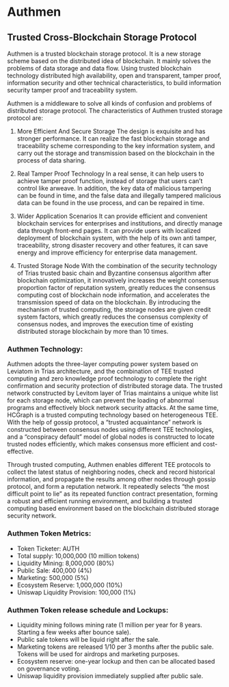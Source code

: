 # Authmen
## Trusted Cross-Blockchain Storage Protocol

Authmen is a trusted blockchain storage protocol. It is a new storage scheme based on the distributed idea of blockchain. It mainly solves the problems of data storage and data flow. Using trusted blockchain technology distributed high availability, open and transparent, tamper proof, information security and other technical characteristics, to build information security tamper proof and traceability system.

Authmen is a middleware to solve all kinds of confusion and problems of distributed storage protocol. The characteristics of Authmen trusted storage protocol are:

1. More Efficient And Secure Storage
The design is exquisite and has stronger performance. It can realize the fast blockchain storage and traceability scheme corresponding to the key information system, and carry out the storage and transmission based on the blockchain in the process of data sharing.

2. Real Tamper Proof Technology
In a real sense, it can help users to achieve tamper proof function, instead of storage that users can’t control like arweave. In addition, the key data of malicious tampering can be found in time, and the false data and illegally tampered malicious data can be found in the use process, and can be repaired in time.

3. Wider Application Scenarios
It can provide efficient and convenient blockchain services for enterprises and institutions, and directly manage data through front-end pages. It can provide users with localized deployment of blockchain system, with the help of its own anti tamper, traceability, strong disaster recovery and other features, it can save energy and improve efficiency for enterprise data management.

4. Trusted Storage Node
With the combination of the security technology of Trias trusted basic chain and Byzantine consensus algorithm after blockchain optimization, it innovatively increases the weight consensus proportion factor of reputation system, greatly reduces the consensus computing cost of blockchain node information, and accelerates the transmission speed of data on the blockchain. By introducing the mechanism of trusted computing, the storage nodes are given credit system factors, which greatly reduces the consensus complexity of consensus nodes, and improves the execution time of existing distributed storage blockchain by more than 10 times.



### Authmen Technology: 

Authmen adopts the three-layer computing power system based on Leviatom in Trias architecture, and the combination of TEE trusted computing and zero knowledge proof technology to complete the right confirmation and security protection of distributed storage data.
The trusted network constructed by Levitom layer of Trias maintains a unique white list for each storage node, which can prevent the loading of abnormal programs and effectively block network security attacks. At the same time, HCGraph is a trusted computing technology based on heterogeneous TEE. With the help of gossip protocol, a “trusted acquaintance” network is constructed between consensus nodes using different TEE technologies, and a “conspiracy default” model of global nodes is constructed to locate trusted nodes efficiently, which makes consensus more efficient and cost-effective.

Through trusted computing, Authmen enables different TEE protocols to collect the latest status of neighboring nodes, check and record historical information, and propagate the results among other nodes through gossip protocol, and form a reputation network. It repeatedly selects “the most difficult point to lie” as its repeated function contract presentation, forming a robust and efficient running environment, and building a trusted computing based environment based on the blockchain distributed storage security network.



### Authmen Token Metrics:

- Token Ticketer: AUTH
- Total supply: 10,000,000 (10 million tokens)
- Liquidity Mining: 8,000,000 (80%)
- Public Sale: 400,000 (4%)
- Marketing: 500,000 (5%)
- Ecosystem Reserve: 1,000,000 (10%)
- Uniswap Liquidity Provision: 100,000 (1%)



### Authmen Token release schedule and Lockups:

- Liquidity mining follows mining rate (1 million per year for 8 years. Starting a few weeks after bounce sale).
- Public sale tokens will be liquid right after the sale.
- Marketing tokens are released 1/10 per 3 months after the public sale. Tokens will be used for airdrops and marketing purposes.
- Ecosystem reserve: one-year lockup and then can be allocated based on governance voting.
- Uniswap liquidity provision immediately supplied after public sale.
